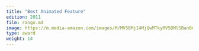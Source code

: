 ```yaml
---
title: "Best Animated Feature"
edition: 2011
film: rango.md
image: https://m.media-amazon.com/images/M/MV5BMjI4MjQwMTkyMV5BMl5BanBnXkFtZTcwNjc4MDQ1NA@@._V1_FMjpg_UX1024_.jpg
type: award
weight: 14
---
```


